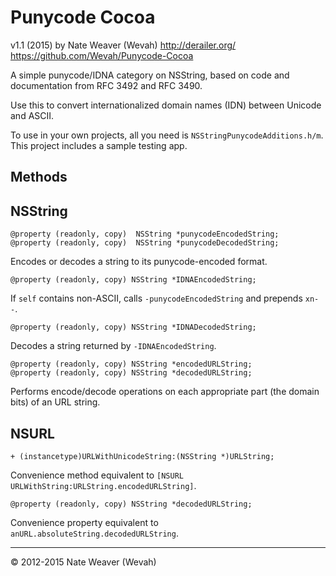 Punycode Cocoa
==============

v1.1 (2015)
by Nate Weaver (Wevah)
http://derailer.org/
https://github.com/Wevah/Punycode-Cocoa

A simple punycode/IDNA category on NSString, based on code and documentation from RFC 3492 and RFC 3490.

Use this to convert internationalized domain names (IDN) between Unicode and ASCII.

To use in your own projects, all you need is `NSStringPunycodeAdditions.h/m`. This project includes a sample testing app.

Methods
-------

NSString
--------

	@property (readonly, copy)	NSString *punycodeEncodedString;
	@property (readonly, copy)	NSString *punycodeDecodedString;

Encodes or decodes a string to its punycode-encoded format.
	
	@property (readonly, copy) NSString *IDNAEncodedString;
	
If `self` contains non-ASCII, calls `-punycodeEncodedString` and prepends `xn--`.

	@property (readonly, copy) NSString *IDNADecodedString;

Decodes a string returned by `-IDNAEncodedString`.

	@property (readonly, copy) NSString *encodedURLString;
	@property (readonly, copy) NSString *decodedURLString;
	
Performs encode/decode operations on each appropriate part (the domain bits) of an URL string.

NSURL
-----
	
	+ (instancetype)URLWithUnicodeString:(NSString *)URLString;
	
Convenience method equivalent to `[NSURL URLWithString:URLString.encodedURLString]`.
	
	@property (readonly, copy) NSString *decodedURLString;

Convenience property equivalent to `anURL.absoluteString.decodedURLString`.

----

© 2012-2015 Nate Weaver (Wevah)
